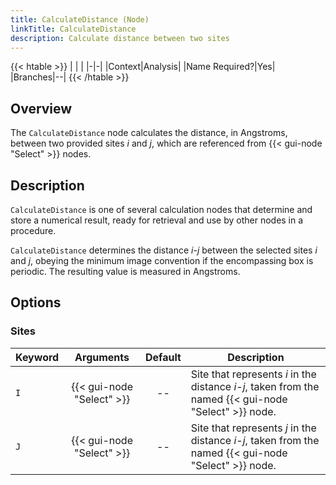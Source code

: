 ```yaml
---
title: CalculateDistance (Node)
linkTitle: CalculateDistance
description: Calculate distance between two sites
---
```


{{< htable >}}
| | |
|-|-|
|Context|Analysis|
|Name Required?|Yes|
|Branches|--|
{{< /htable >}}

## Overview

The `CalculateDistance` node calculates the distance, in Angstroms, between two provided sites $i$ and $j$, which are referenced from {{< gui-node "Select" >}} nodes.

## Description

`CalculateDistance` is one of several calculation nodes that determine and store a numerical result, ready for retrieval and use by other nodes in a procedure.

`CalculateDistance` determines the distance $i$-$j$ between the selected sites $i$ and $j$, obeying the minimum image convention if the encompassing box is periodic. The resulting value is measured in Angstroms.

## Options

### Sites

|Keyword|Arguments|Default|Description|
|:------|:--:|:-----:|-----------|
|`I`|{{< gui-node "Select" >}}|--|Site that represents $i$ in the distance $i$-$j$, taken from the named {{< gui-node "Select" >}} node.|
|`J`|{{< gui-node "Select" >}}|--|Site that represents $j$ in the distance $i$-$j$, taken from the named {{< gui-node "Select" >}} node.|

